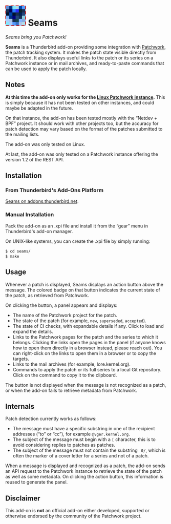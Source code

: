  ![Add-on icon](icons/seams.png) Seams
======================================

_Seams bring you Patchwork!_

**Seams** is a Thunderbird add-on providing some integration with
[Patchwork](http://jk.ozlabs.org/projects/patchwork/), the patch tracking
system. It makes the patch state visible directly from Thunderbird. It also
displays useful links to the patch or its series on a Patchwork instance or in
mail archives, and ready-to-paste commands that can be used to apply the patch
locally.

## Notes

**At this time the add-on only works for the [Linux Patchwork
instance](https://patchwork.kernel.org/).** This is simply because it has not
been tested on other instances, and could maybe be adapted in the future.

On that instance, the add-on has been tested mostly with the “Netdev + BPF”
project. It should work with other projects too, but the accuracy for patch
detection may vary based on the format of the patches submitted to the mailing
lists.

The add-on was only tested on Linux.

At last, the add-on was only tested on a Patchwork instance offering the
version 1.2 of the REST API.

## Installation

### From Thunderbird's Add-Ons Platform

[Seams on addons.thunderbird.net](https://addons.thunderbird.net/thunderbird/addon/seams/).

### Manual Installation

Pack the add-on as an .xpi file and install it from the “gear” menu in
Thunderbird's add-on manager.

On UNIX-like systems, you can create the .xpi file by simply running:

    $ cd seams/
    $ make

## Usage

Whenever a patch is displayed, Seams displays an action button above the
message. The colored badge on that button indicates the current state of the
patch, as retrieved from Patchwork.

On clicking the button, a panel appears and displays:

- The name of the Patchwork project for the patch.
- The state of the patch (for example, `new`, `superseded`, `accepted`).
- The state of CI checks, with expandable details if any. Click to load and
  expand the details.
- Links to the Patchwork pages for the patch and the series to which it
  belongs. Clicking the links open the pages in the panel (if anyone knows how
  to open them directly in a browser instead, please reach out). You can
  right-click on the links to open them in a browser or to copy the targets.
- Links to the mail archives (for example, lore.kernel.org).
- Commands to apply the patch or its full series to a local Git repository.
  Click on the command to copy it to the clipboard.

The button is not displayed when the message is not recognized as a patch, or
when the add-on fails to retrieve metadata from Patchwork.

## Internals

Patch detection currently works as follows:

- The message must have a specific substring in one of the recipient addresses
  (“to” or “cc”), for example `@vger.kernel.org`.
- The subject of the message must begin with a `[` character, this is to avoid
  considering replies to patches as patches.
- The subject of the message must not contain the substring ` 0/`, which is
  often the marker of a cover letter for a series and not of a patch.

When a message is displayed and recognized as a patch, the add-on sends an API
request to the Patchwork instance to retrieve the state of the patch as well as
some metadata. On clicking the action button, this information is reused to
generate the panel.

## Disclaimer

This add-on is **not** an official add-on either developed, supported or
otherwise endorsed by the community of the Patchwork project.
